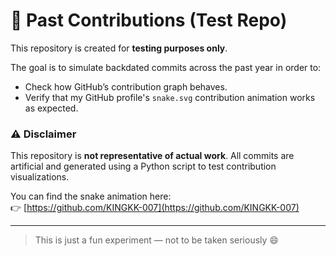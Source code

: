 # 🧪 Past Contributions (Test Repo)

This repository is created for **testing purposes only**.

The goal is to simulate backdated commits across the past year in order to:

- Check how GitHub’s contribution graph behaves.
- Verify that my GitHub profile's `snake.svg` contribution animation works as expected.

### ⚠️ Disclaimer

This repository is **not representative of actual work**. All commits are artificial and generated using a Python script to test contribution visualizations.

You can find the snake animation here:  
👉 [https://github.com/KINGKK-007](https://github.com/KINGKK-007)

---

> This is just a fun experiment — not to be taken seriously 😄
